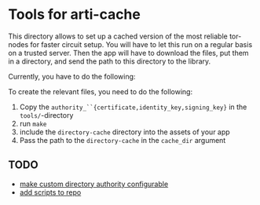 # Tools for arti-cache

This directory allows to set up a cached version of the most reliable
tor-nodes for faster circuit setup.
You will have to let this run on a regular basis on a trusted server.
Then the app will have to download the files, put them in a directory,
and send the path to this directory to the library.

Currently, you have to do the following:

To create the relevant files, you need to do the following:

1. Copy the `authority_``{certificate,identity_key,signing_key}` in the `tools/`-directory
2. run `make`
3. include the `directory-cache` directory into the assets of your app
4. Pass the path to the `directory-cache` in the `cache_dir` argument 

## TODO

- [make custom directory authority configurable](https://github.com/c4dt/arti-rest/issues/41)
- [add scripts to repo](https://github.com/c4dt/arti-rest/issues/39)